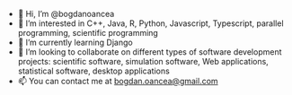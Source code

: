 - 👋 Hi, I’m @bogdanoancea
- 👀 I’m interested in C++, Java, R, Python, Javascript, Typescript, parallel programming, scientific programming
- 🌱 I’m currently learning Django
- 💞️ I’m looking to collaborate on different types of software development projects: scientific software, simulation software, Web applications, statistical software, desktop applications
- 📫 You can contact me at bogdan.oancea@gmail.com

<!---
bogdanoancea/bogdanoancea is a ✨ special ✨ repository because its `README.md` (this file) appears on your GitHub profile.
You can click the Preview link to take a look at your changes.
--->
